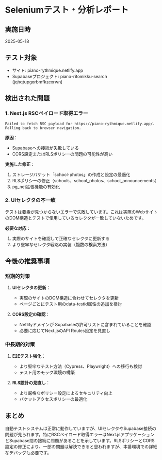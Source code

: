# Seleniumテスト・分析レポート

## 実施日時
2025-05-18

## テスト対象
- サイト: piano-rythmique.netlify.app
- Supabaseプロジェクト: piano-ritomikku-search (jqhqtupgorbmfkzcxrwn)

## 検出された問題

### 1. Next.js RSCペイロード取得エラー
```
Failed to fetch RSC payload for https://piano-rythmique.netlify.app/. Falling back to browser navigation.
```

**原因**：
- Supabaseへの接続が失敗している
- CORS設定またはRLSポリシーの問題の可能性が高い

**実施した修正**：
1. ストレージバケット「school-photos」の作成と設定の最適化
2. RLSポリシーの修正（schools、school_photos、school_announcements）
3. pg_net拡張機能の有効化

### 2. UIセレクタの不一致
テストは要素が見つからないエラーで失敗しています。これは実際のWebサイトのDOM構造とテストで使用しているセレクタが一致していないためです。

**必要な対応**：
1. 実際のサイトを確認して正確なセレクタに更新する
2. より堅牢なセレクタ戦略の実装（複数の検索方法）

## 今後の推奨事項

### 短期的対策
1. **UIセレクタの更新**：
   - 実際のサイトのDOM構造に合わせてセレクタを更新
   - ページごとにテスト用のdata-testid属性の追加を検討

2. **CORS設定の確認**：
   - Netlifyドメインが Supabaseの許可リストに含まれていることを確認
   - 必要に応じてNext.jsのAPI Routes設定を見直し

### 中長期的対策
1. **E2Eテスト強化**：
   - より堅牢なテスト方法（Cypress、Playwright）への移行も検討
   - テスト用のモック環境の構築

2. **RLS設計の見直し**：
   - より厳格なポリシー設定によるセキュリティ向上
   - バケットアクセスポリシーの最適化

## まとめ
自動テストシステムは正常に動作していますが、UIセレクタやSupabase接続の問題が見られます。特にRSCペイロード取得エラーはNext.jsアプリケーションとSupabase間の接続に問題があることを示しています。RLSポリシーとCORS設定の修正により、一部の問題は解決できると思われますが、本番環境での詳細なデバッグも必要です。 